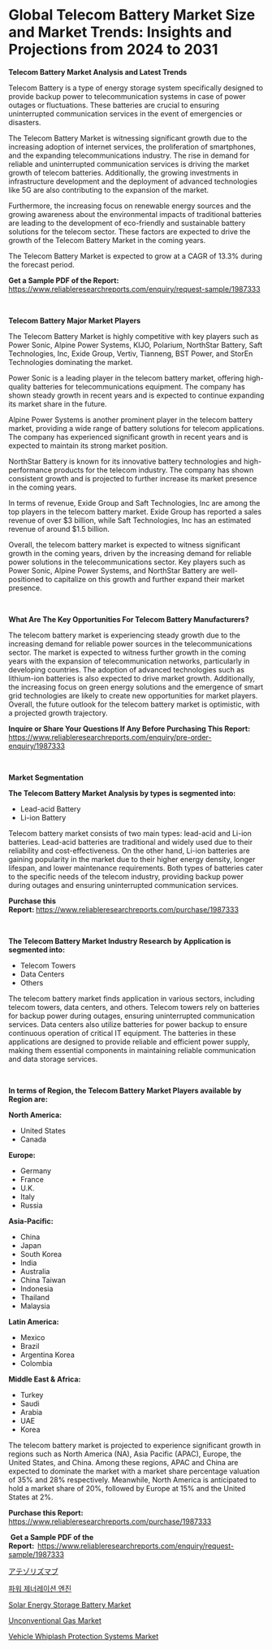 <p><h1>Global Telecom Battery Market Size and Market Trends: Insights and Projections from 2024 to 2031</h1></p><p><strong>Telecom Battery Market Analysis and Latest Trends</strong></p>
<p><p>Telecom Battery is a type of energy storage system specifically designed to provide backup power to telecommunication systems in case of power outages or fluctuations. These batteries are crucial to ensuring uninterrupted communication services in the event of emergencies or disasters.</p><p>The Telecom Battery Market is witnessing significant growth due to the increasing adoption of internet services, the proliferation of smartphones, and the expanding telecommunications industry. The rise in demand for reliable and uninterrupted communication services is driving the market growth of telecom batteries. Additionally, the growing investments in infrastructure development and the deployment of advanced technologies like 5G are also contributing to the expansion of the market.</p><p>Furthermore, the increasing focus on renewable energy sources and the growing awareness about the environmental impacts of traditional batteries are leading to the development of eco-friendly and sustainable battery solutions for the telecom sector. These factors are expected to drive the growth of the Telecom Battery Market in the coming years.</p><p>The Telecom Battery Market is expected to grow at a CAGR of 13.3% during the forecast period.</p></p>
<p><strong>Get a Sample PDF of the Report:&nbsp;</strong> <a href="https://www.reliableresearchreports.com/enquiry/request-sample/1987333">https://www.reliableresearchreports.com/enquiry/request-sample/1987333</a></p>
<p>&nbsp;</p>
<p><strong>Telecom Battery Major Market Players</strong></p>
<p><p>The Telecom Battery Market is highly competitive with key players such as Power Sonic, Alpine Power Systems, KIJO, Polarium, NorthStar Battery, Saft Technologies, Inc, Exide Group, Vertiv, Tianneng, BST Power, and StorEn Technologies dominating the market.</p><p>Power Sonic is a leading player in the telecom battery market, offering high-quality batteries for telecommunications equipment. The company has shown steady growth in recent years and is expected to continue expanding its market share in the future.</p><p>Alpine Power Systems is another prominent player in the telecom battery market, providing a wide range of battery solutions for telecom applications. The company has experienced significant growth in recent years and is expected to maintain its strong market position.</p><p>NorthStar Battery is known for its innovative battery technologies and high-performance products for the telecom industry. The company has shown consistent growth and is projected to further increase its market presence in the coming years.</p><p>In terms of revenue, Exide Group and Saft Technologies, Inc are among the top players in the telecom battery market. Exide Group has reported a sales revenue of over $3 billion, while Saft Technologies, Inc has an estimated revenue of around $1.5 billion.</p><p>Overall, the telecom battery market is expected to witness significant growth in the coming years, driven by the increasing demand for reliable power solutions in the telecommunications sector. Key players such as Power Sonic, Alpine Power Systems, and NorthStar Battery are well-positioned to capitalize on this growth and further expand their market presence.</p></p>
<p>&nbsp;</p>
<p><strong>What Are The Key Opportunities For Telecom Battery Manufacturers?</strong></p>
<p><p>The telecom battery market is experiencing steady growth due to the increasing demand for reliable power sources in the telecommunications sector. The market is expected to witness further growth in the coming years with the expansion of telecommunication networks, particularly in developing countries. The adoption of advanced technologies such as lithium-ion batteries is also expected to drive market growth. Additionally, the increasing focus on green energy solutions and the emergence of smart grid technologies are likely to create new opportunities for market players. Overall, the future outlook for the telecom battery market is optimistic, with a projected growth trajectory.</p></p>
<p><strong>Inquire or Share Your Questions If Any Before Purchasing This Report:</strong> <a href="https://www.reliableresearchreports.com/enquiry/pre-order-enquiry/1987333">https://www.reliableresearchreports.com/enquiry/pre-order-enquiry/1987333</a></p>
<p>&nbsp;</p>
<p><strong>Market Segmentation</strong></p>
<p><strong>The Telecom Battery Market Analysis by types is segmented into:</strong></p>
<p><ul><li>Lead-acid Battery</li><li>Li-ion Battery</li></ul></p>
<p><p>Telecom battery market consists of two main types: lead-acid and Li-ion batteries. Lead-acid batteries are traditional and widely used due to their reliability and cost-effectiveness. On the other hand, Li-ion batteries are gaining popularity in the market due to their higher energy density, longer lifespan, and lower maintenance requirements. Both types of batteries cater to the specific needs of the telecom industry, providing backup power during outages and ensuring uninterrupted communication services.</p></p>
<p><strong>Purchase this Report:&nbsp;</strong><a href="https://www.reliableresearchreports.com/purchase/1987333">https://www.reliableresearchreports.com/purchase/1987333</a></p>
<p>&nbsp;</p>
<p><strong>The Telecom Battery Market Industry Research by Application is segmented into:</strong></p>
<p><ul><li>Telecom Towers</li><li>Data Centers</li><li>Others</li></ul></p>
<p><p>The telecom battery market finds application in various sectors, including telecom towers, data centers, and others. Telecom towers rely on batteries for backup power during outages, ensuring uninterrupted communication services. Data centers also utilize batteries for power backup to ensure continuous operation of critical IT equipment. The batteries in these applications are designed to provide reliable and efficient power supply, making them essential components in maintaining reliable communication and data storage services.</p></p>
<p>&nbsp;</p>
<p><strong>In terms of Region, the Telecom Battery Market Players available by Region are:</strong></p>
<p>
    <p> <strong> North America: </strong>
        <ul>
            <li>United States</li>
            <li>Canada</li>
        </ul>
        </p> 
    <p> <strong> Europe: </strong>
        <ul>
            <li>Germany</li>
            <li>France</li>
            <li>U.K.</li>
            <li>Italy</li>
            <li>Russia</li>
        </ul>
        </p> 
    <p> <strong> Asia-Pacific: </strong>
        <ul>
            <li>China</li>
            <li>Japan</li>
            <li>South Korea</li>
            <li>India</li>
            <li>Australia</li>
            <li>China Taiwan</li>
            <li>Indonesia</li>
            <li>Thailand</li>
            <li>Malaysia</li>
        </ul>
        </p> 
    <p> <strong> Latin America: </strong>
        <ul>
            <li>Mexico</li>
            <li>Brazil</li>
            <li>Argentina Korea</li>
            <li>Colombia</li>
        </ul>
        </p> 
    <p> <strong> Middle East & Africa: </strong>
        <ul>
            <li>Turkey</li>
            <li>Saudi</li>
            <li>Arabia</li>
            <li>UAE</li>
            <li>Korea</li>
        </ul>
    </p>
    </p>
<p><p>The telecom battery market is projected to experience significant growth in regions such as North America (NA), Asia Pacific (APAC), Europe, the United States, and China. Among these regions, APAC and China are expected to dominate the market with a market share percentage valuation of 35% and 28% respectively. Meanwhile, North America is anticipated to hold a market share of 20%, followed by Europe at 15% and the United States at 2%.</p></p>
<p><strong>Purchase this Report: </strong><a href="https://www.reliableresearchreports.com/purchase/1987333">https://www.reliableresearchreports.com/purchase/1987333</a></p>
<p>&nbsp;<strong>Get a Sample PDF of the Report:&nbsp;&nbsp;</strong><a href="https://www.reliableresearchreports.com/enquiry/request-sample/1987333">https://www.reliableresearchreports.com/enquiry/request-sample/1987333</a></p>
<p><strong></strong></p>
<p><p><a href="https://medium.com/@marcosoenrt565736/%E3%82%A2%E3%83%86%E3%82%BE%E3%83%AA%E3%82%BA%E3%83%9E%E3%83%96%E5%B8%82%E5%A0%B4%E8%A6%8F%E6%A8%A1-cagr-%E3%83%88%E3%83%AC%E3%83%B3%E3%83%892024%E5%B9%B4-2030%E5%B9%B4-3311adc12240">アテゾリズマブ</a></p><p><a href="https://github.com/vseigx30c9a1j/Market-Research-Report-List-1/blob/main/544397615222.md">파워 제너레이션 엔진</a></p><p><a href="https://github.com/Sarissaschmalingtr6fz2739/Market-Research-Report-List-1/blob/main/solar-energy-storage-battery-market.md">Solar Energy Storage Battery Market</a></p><p><a href="https://github.com/jodemen/Market-Research-Report-List-2/blob/main/unconventional-gas-market.md">Unconventional Gas Market</a></p><p><a href="https://issuu.com/reportprime-2/docs/vehicle-whiplash-protection-systems-market-size-20">Vehicle Whiplash Protection Systems Market</a></p></p>